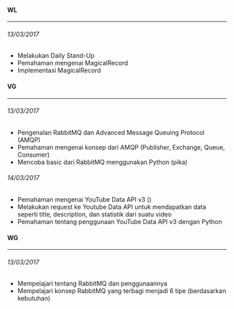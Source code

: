 #### WL
---

###### 13/03/2017
* Melakukan Daily Stand-Up
* Pemahaman mengenai MagicalRecord
* Implementasi MagicalRecord


#### VG
---

###### 13/03/2017
* Pengenalan RabbitMQ dan Advanced Message Queuing Protocol (AMQP)
* Pemahaman mengenai konsep dari AMQP (Publisher, Exchange, Queue, Consumer)
* Mencoba basic dari RabbitMQ menggunakan Python (pika)

###### 14/03/2017
* Pemahaman mengenai YouTube Data API v3 ()
* Melakukan request ke Youtube Data API untuk mendapatkan data seperti title, description, dan statistik dari suatu video
* Pemahaman tentang penggunaan YouTube Data API v3 dengan Python


#### WG
---

###### 13/03/2017
* Mempelajari tentang RabbitMQ dan penggunaannya
* Mempelajari konsep RabbitMQ yang terbagi menjadi 6 tipe (berdasarkan kebutuhan)
